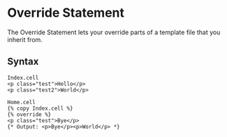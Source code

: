 Override Statement
==================
The Override Statement lets your override parts of a template file that you inherit from.

Syntax
--------------
```
Index.cell
<p class="test">Hello</p>
<p class="test2">World</p>

Home.cell
{% copy Index.cell %}
{% override %}
<p class="test">Bye</p>
{* Output: <p>Bye</p><p>World</p> *}
```